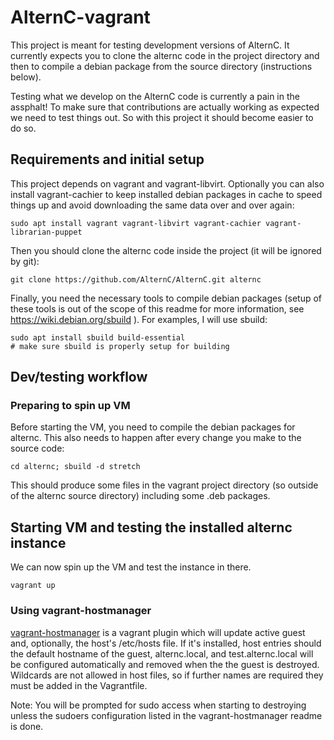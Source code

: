 # AlternC-vagrant

This project is meant for testing development versions of AlternC. It currently
expects you to clone the alternc code in the project directory and then to
compile a debian package from the source directory (instructions below).

Testing what we develop on the AlternC code is currently a pain in the
assphalt! To make sure that contributions are actually working as expected we
need to test things out. So with this project it should become easier to do so.

## Requirements and initial setup

This project depends on vagrant and vagrant-libvirt. Optionally you can also
install vagrant-cachier to keep installed debian packages in cache to speed
things up and avoid downloading the same data over and over again:

    sudo apt install vagrant vagrant-libvirt vagrant-cachier vagrant-librarian-puppet

Then you should clone the alternc code inside the project (it will be
ignored by git):

    git clone https://github.com/AlternC/AlternC.git alternc

Finally, you need the necessary tools to compile debian packages (setup of
these tools is out of the scope of this readme for more information, see
https://wiki.debian.org/sbuild ). For examples, I will use sbuild:

    sudo apt install sbuild build-essential
    # make sure sbuild is properly setup for building

## Dev/testing workflow

### Preparing to spin up VM

Before starting the VM, you need to compile the debian packages for alternc.
This also needs to happen after every change you make to the source code:

    cd alternc; sbuild -d stretch

This should produce some files in the vagrant project directory (so outside of
the alternc source directory) including some .deb packages.

## Starting VM and testing the installed alternc instance

We can now spin up the VM and test the instance in there.

    vagrant up

### Using vagrant-hostmanager

[vagrant-hostmanager][1] is a vagrant plugin which will update active guest and,
optionally, the host's /etc/hosts file. If it's installed, host entries should
the default hostname of the guest, alternc.local, and test.alternc.local will be
configured automatically and removed when the the guest is destroyed. Wildcards
are not allowed in host files, so if further names are required they must be
added in the Vagrantfile.

Note: You will be prompted for sudo access when starting to destroying unless
the sudoers configuration listed in the vagrant-hostmanager readme is done.

[1]: https://github.com/devopsgroup-io/vagrant-hostmanager/releases
